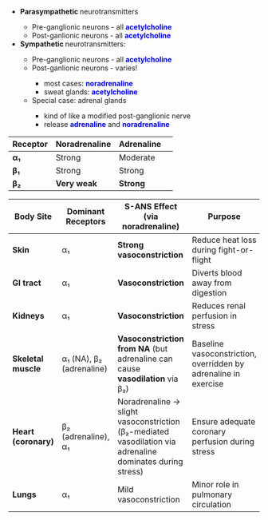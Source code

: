 

<ul><li><b>Parasympathetic&nbsp;</b>neurotransmitters</li><ul><li>Pre-ganglionic&nbsp;neurons - all&nbsp;<span style="font-weight: bold; color: blue;">acetylcholine</span><br></li><li>Post-ganlionic neurons - all&nbsp;<span style="font-weight: bold; color: blue;">acetylcholine</span><br></li></ul><li><b>Sympathetic&nbsp;</b>neurotransmitters:</li><ul><li>Pre-ganglionic&nbsp;neurons - all&nbsp;<span style="font-weight: bold; color: blue;">acetylcholine</span><br></li><li>Post-ganlionic neurons - varies!</li><ul><li>most cases:&nbsp;<span style="font-weight: bold; color: blue;">noradrenaline</span></li><li>sweat glands:&nbsp;<span style="font-weight: bold; color: blue;">acetylcholine</span></li></ul><li>Special case: adrenal glands</li><ul><li>kind of like a modified post-ganglionic nerve</li><li>release&nbsp;<span style="font-weight: bold; color: blue;">adrenaline</span>&nbsp;and&nbsp;<span style="font-weight: bold; color: blue;">noradrenaline</span></li></ul></ul></ul>


| Receptor | Noradrenaline | Adrenaline |     |
| -------- | ------------- | ---------- | --- |
| **α₁**   | Strong        | Moderate   |     |
| **β₁**   | Strong        | Strong     |     |
| **β₂**   | **Very weak** | **Strong** |     |


|Body Site|Dominant Receptors|S-ANS Effect (via noradrenaline)|Purpose|
|---|---|---|---|
|**Skin**|α₁|**Strong vasoconstriction**|Reduce heat loss during fight-or-flight|
|**GI tract**|α₁|**Vasoconstriction**|Diverts blood away from digestion|
|**Kidneys**|α₁|**Vasoconstriction**|Reduces renal perfusion in stress|
|**Skeletal muscle**|α₁ (NA), β₂ (adrenaline)|**Vasoconstriction from NA** (but adrenaline can cause **vasodilation** via β₂)|Baseline vasoconstriction, overridden by adrenaline in exercise|
|**Heart (coronary)**|β₂ (adrenaline), α₁|Noradrenaline → slight vasoconstriction (β₂-mediated vasodilation via adrenaline dominates during stress)|Ensure adequate coronary perfusion during stress|
|**Lungs**|α₁|Mild vasoconstriction|Minor role in pulmonary circulation|
